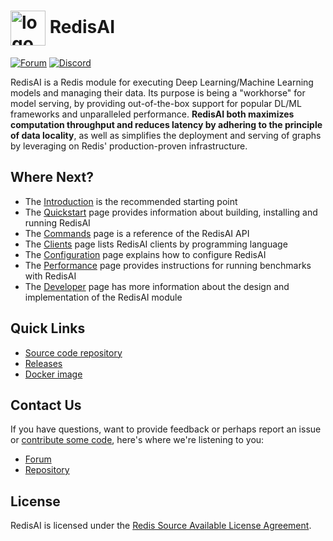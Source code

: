 # <img src="images/logo.svg" alt="logo" style="width: 2em; vertical-align: middle;"/> RedisAI
[![Forum](https://img.shields.io/badge/Forum-RedisAI-blue)](https://forum.redislabs.com/c/modules/redisai)
[![Discord](https://img.shields.io/discord/697882427875393627?style=flat-square)](https://discord.gg/rTQm7UZ)

RedisAI is a Redis module for executing Deep Learning/Machine Learning models and managing their data. Its purpose is being a "workhorse" for model serving, by providing out-of-the-box support for popular DL/ML frameworks and unparalleled performance. **RedisAI both maximizes computation throughput and reduces latency by adhering to the principle of data locality**, as well as simplifies the deployment and serving of graphs by leveraging on Redis' production-proven infrastructure.

## Where Next?
  * The [Introduction](intro.md) is the recommended starting point
  * The [Quickstart](quickstart.md) page provides information about building, installing and running RedisAI
  * The [Commands](commands.md) page is a reference of the RedisAI API
  * The [Clients](clients.md) page lists RedisAI clients by programming language
  * The [Configuration](configuration.md) page explains how to configure RedisAI 
  * The [Performance](performance.md) page provides instructions for running benchmarks with RedisAI
  * The [Developer](developer.md) page has more information about the design and implementation of the RedisAI module

## Quick Links
  * [Source code repository](https://github.com/RedisAI/RedisAI)
  * [Releases](https://github.com/RedisAI/RedisAI/releases)
  * [Docker image](https://hub.docker.com/r/redislabs/redisai/)

## Contact Us
If you have questions, want to provide feedback or perhaps report an issue or [contribute some code](contrib.md), here's where we're listening to you:

  * [Forum](https://forum.redis.com/c/modules/redisai)
  * [Repository](https://github.com/RedisAI/RedisAI/issues)

## License
RedisAI is licensed under the [Redis Source Available License Agreement](https://github.com/RedisAI/RedisAI/blob/master/LICENSE).
